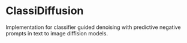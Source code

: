 # ClassiDiffusion
Implementation for classifier guided denoising with predictive negative prompts in text to image diffision models.
